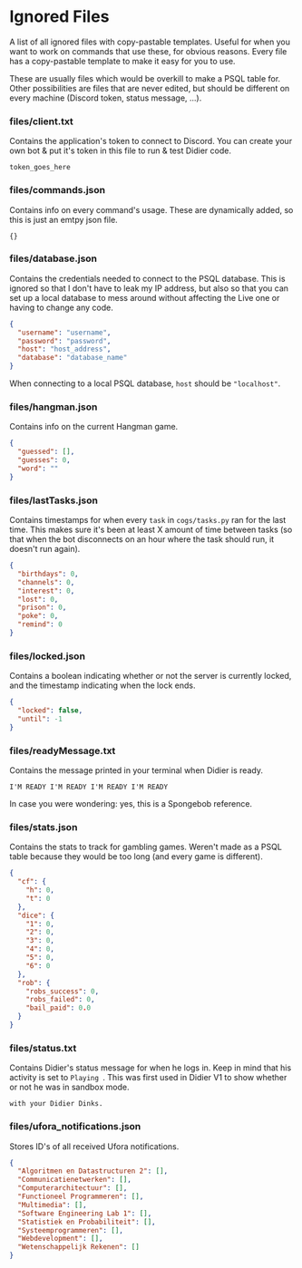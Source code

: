 # Ignored Files

A list of all ignored files with copy-pastable templates. Useful for when you want to work on commands that use these, for obvious reasons. Every file has a copy-pastable template to make it easy for you to use.

These are usually files which would be overkill to make a PSQL table for. Other possibilities are files that are never edited, but should be different on every machine (Discord token, status message, ...).

### files/client.txt

Contains the application's token to connect to Discord. You can create your own bot & put it's token in this file to run & test Didier code.

    token_goes_here

### files/commands.json

Contains info on every command's usage. These are dynamically added, so this is just an emtpy json file.

    {}

### files/database.json

Contains the credentials needed to connect to the PSQL database. This is ignored so that I don't have to leak my IP address, but also so that you can set up a local database to mess around without affecting the Live one or having to change any code.

```json
{
  "username": "username",
  "password": "password",
  "host": "host_address",
  "database": "database_name"
}
```

When connecting to a local PSQL database, `host` should be `"localhost"`.

### files/hangman.json

Contains info on the current Hangman game.

```json
{
  "guessed": [],
  "guesses": 0,
  "word": ""
}
```

### files/lastTasks.json

Contains timestamps for when every `task` in `cogs/tasks.py` ran for the last time. This makes sure it's been at least X amount of time between tasks (so that when the bot disconnects on an hour where the task should run, it doesn't run again).

```json
{
  "birthdays": 0,
  "channels": 0,
  "interest": 0,
  "lost": 0,
  "prison": 0,
  "poke": 0,
  "remind": 0
}
```

### files/locked.json

Contains a boolean indicating whether or not the server is currently locked, and the timestamp indicating when the lock ends.

```json
{
  "locked": false,
  "until": -1
}
```

### files/readyMessage.txt

Contains the message printed in your terminal when Didier is ready.

    I'M READY I'M READY I'M READY I'M READY
    
In case you were wondering: yes, this is a Spongebob reference.

### files/stats.json

Contains the stats to track for gambling games. Weren't made as a PSQL table because they would be too long (and every game is different).

```json
{
  "cf": {
    "h": 0,
    "t": 0
  },
  "dice": {
    "1": 0,
    "2": 0,
    "3": 0,
    "4": 0,
    "5": 0,
    "6": 0
  },
  "rob": {
    "robs_success": 0,
    "robs_failed": 0,
    "bail_paid": 0.0
  }
}
```

### files/status.txt

Contains Didier's status message for when he logs in. Keep in mind that his activity is set to `Playing `. This was first used in Didier V1 to show whether or not he was in sandbox mode.

    with your Didier Dinks.
    
### files/ufora_notifications.json

Stores ID's of all received Ufora notifications.

```json
{
  "Algoritmen en Datastructuren 2": [],
  "Communicatienetwerken": [],
  "Computerarchitectuur": [],
  "Functioneel Programmeren": [],
  "Multimedia": [],
  "Software Engineering Lab 1": [],
  "Statistiek en Probabiliteit": [],
  "Systeemprogrammeren": [],
  "Webdevelopment": [],
  "Wetenschappelijk Rekenen": []
}
```